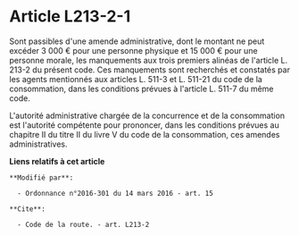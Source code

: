 # Article L213-2-1

Sont passibles d'une amende administrative, dont le montant ne peut excéder 3 000 € pour une personne physique et 15 000 €
pour une personne morale, les manquements aux trois premiers alinéas de l'article L. 213-2 du présent code. Ces manquements
sont recherchés et constatés par les agents mentionnés aux articles L. 511-3 et L. 511-21 du code de la consommation, dans
les conditions prévues à l'article L. 511-7 du même code.  

L'autorité administrative chargée de la concurrence et de la consommation est l'autorité compétente pour prononcer, dans les
conditions prévues au chapitre II du titre II du livre V du code de la consommation, ces amendes administratives.

**Liens relatifs à cet article**

	**Modifié par**:

	  - Ordonnance n°2016-301 du 14 mars 2016 - art. 15

	**Cite**:

	  - Code de la route. - art. L213-2
